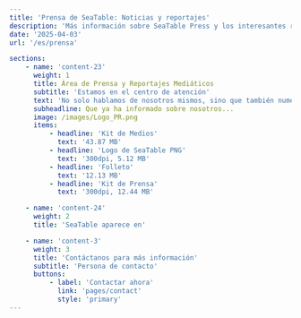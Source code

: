 ```yaml
---
title: 'Prensa de SeaTable: Noticias y reportajes'
description: 'Más información sobre SeaTable Press y los interesantes reportajes que destacan nuestra plataforma y sus aplicaciones.'
date: '2025-04-03'
url: '/es/prensa'

sections:
    - name: 'content-23'
      weight: 1
      title: Área de Prensa y Reportajes Mediáticos
      subtitle: 'Estamos en el centro de atención'
      text: 'No solo hablamos de nosotros mismos, sino que también numerosos reportajes mediáticos lo hacen. Puedes encontrarlos todos aquí en nuestra área de prensa. ¿Te gustaría escribir sobre nosotros también? ¡Adelante! [Contáctanos]({{< relref "pages/contact" >}}) para más información.'
      subheadline: Que ya ha informado sobre nosotros...
      image: /images/Logo_PR.png
      items:
          - headline: 'Kit de Medios'
            text: '43.87 MB'
          - headline: 'Logo de SeaTable PNG'
            text: '300dpi, 5.12 MB'
          - headline: 'Folleto'
            text: '12.13 MB'
          - headline: 'Kit de Prensa'
            text: '300dpi, 12.44 MB'

    - name: 'content-24'
      weight: 2
      title: 'SeaTable aparece en'

    - name: 'content-3'
      weight: 3
      title: 'Contáctanos para más información'
      subtitle: 'Persona de contacto'
      buttons:
          - label: 'Contactar ahora'
            link: 'pages/contact'
            style: 'primary'
---
```

